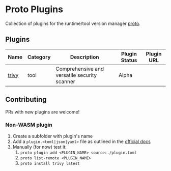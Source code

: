 # Proto Plugins

Collection of plugins for the runtime/tool version manager [proto](https://moonrepo.dev/proto).

## Plugins

| Name | Category | Description | Plugin Status | Plugin URL |
| ---- | -------- | ----------- | ------------- | ---------- |
| [trivy](https://github.com/aquasecurity/trivy) | tool | Comprehensive and versatile security scanner | Alpha | [](https://raw.githubusercontent.com/malte-behrendt/proto-plugins/main/trivy/plugin.toml) |

## Contributing

PRs with new plugins are welcome!

### Non-WASM plugin

1. Create a subfolder with plugin's name
2. Add a `plugin.<toml|json|yaml>` file as outlined in the [official docs](https://moonrepo.dev/docs/proto/non-wasm-plugin)
3. Manually (for now) test it:
   1. `proto plugin add <PLUGIN_NAME> source:./plugin.toml`
   2. `proto list-remote <PLUGIN_NAME>`
   3. `proto install trivy latest`